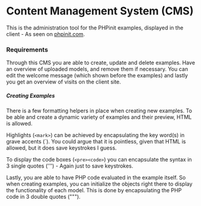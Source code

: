 # Content Management System (CMS)
This is the administration tool for the PHPinit examples, displayed in the client - As seen on [phpinit.com](https://phpinit.com).

### Requirements
Through this CMS you are able to create, update and delete examples. Have an overview of uploaded models, and remove them if necessary. You can edit the welcome message (which shown before the examples) and lastly you get an overview of visits on the client site.

##### Creating Examples
There is a few formatting helpers in place when creating new examples. To be able and create a dynamic variety of examples and their preview, HTML is allowed.

Highlights (`<mark>`) can be achieved by encapsulating the key word(s) in grave accents (`). You could argue that it is pointless, given that HTML is allowed, but it does save keystrokes I guess.

To display the code boxes (`<pre><code>`) you can encapsulate the syntax in 3 single quotes (''') - Again just to save keystrokes.

Lastly, you are able to have PHP code evaluated in the example itself. So when creating examples, you can initialize the objects right there to display the functionality of each model. This is done by encapsulating the PHP code in 3 double quotes (""").